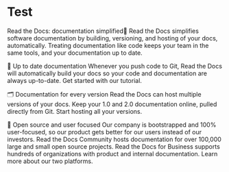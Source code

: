 # Test


Read the Docs: documentation simplified
Read the Docs simplifies software documentation by building, versioning, and hosting of your docs, automatically. Treating documentation like code keeps your team in the same tools, and your documentation up to date.

🔄 Up to date documentation
Whenever you push code to Git, Read the Docs will automatically build your docs so your code and documentation are always up-to-date. Get started with our tutorial.

🗂️ Documentation for every version
Read the Docs can host multiple versions of your docs. Keep your 1.0 and 2.0 documentation online, pulled directly from Git. Start hosting all your versions.

💓 Open source and user focused
Our company is bootstrapped and 100% user-focused, so our product gets better for our users instead of our investors. Read the Docs Community hosts documentation for over 100,000 large and small open source projects. Read the Docs for Business supports hundreds of organizations with product and internal documentation. Learn more about our two platforms.
